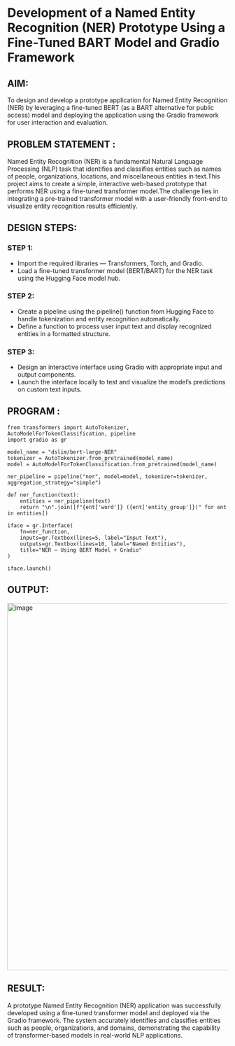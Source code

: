 # Development of a Named Entity Recognition (NER) Prototype Using a Fine-Tuned BART Model and Gradio Framework

## AIM: 
To design and develop a prototype application for Named Entity Recognition (NER) by leveraging a fine-tuned BERT (as a BART alternative for public access) model and deploying the application using the Gradio framework for user interaction and evaluation.

## PROBLEM STATEMENT :
Named Entity Recognition (NER) is a fundamental Natural Language Processing (NLP) task that identifies and classifies entities such as names of people, organizations, locations, and miscellaneous entities in text.This project aims to create a simple, interactive web-based prototype that performs NER using a fine-tuned transformer model.The challenge lies in integrating a pre-trained transformer model with a user-friendly front-end to visualize entity recognition results efficiently.

## DESIGN STEPS:
### STEP 1:
* Import the required libraries — Transformers, Torch, and Gradio.
* Load a fine-tuned transformer model (BERT/BART) for the NER task using the Hugging Face model hub.

### STEP 2:
* Create a pipeline using the pipeline() function from Hugging Face to handle tokenization and entity recognition automatically.
* Define a function to process user input text and display recognized entities in a formatted structure.

### STEP 3:
* Design an interactive interface using Gradio with appropriate input and output components.
* Launch the interface locally to test and visualize the model’s predictions on custom text inputs.

## PROGRAM :
```
from transformers import AutoTokenizer, AutoModelForTokenClassification, pipeline
import gradio as gr

model_name = "dslim/bert-large-NER"   
tokenizer = AutoTokenizer.from_pretrained(model_name)
model = AutoModelForTokenClassification.from_pretrained(model_name)

ner_pipeline = pipeline("ner", model=model, tokenizer=tokenizer, aggregation_strategy="simple")

def ner_function(text):
    entities = ner_pipeline(text)
    return "\n".join([f"{ent['word']} ({ent['entity_group']})" for ent in entities])

iface = gr.Interface(
    fn=ner_function,
    inputs=gr.Textbox(lines=5, label="Input Text"),
    outputs=gr.Textbox(lines=10, label="Named Entities"),
    title="NER – Using BERT Model + Gradio"
)

iface.launch()
```

## OUTPUT:
<img width="1919" height="839" alt="image" src="https://github.com/user-attachments/assets/93ca8b3e-096d-43a4-83d4-63a0e27f7e51" />

## RESULT:
A prototype Named Entity Recognition (NER) application was successfully developed using a fine-tuned transformer model and deployed via the Gradio framework.
The system accurately identifies and classifies entities such as people, organizations, and domains, demonstrating the capability of transformer-based models in real-world NLP applications.


